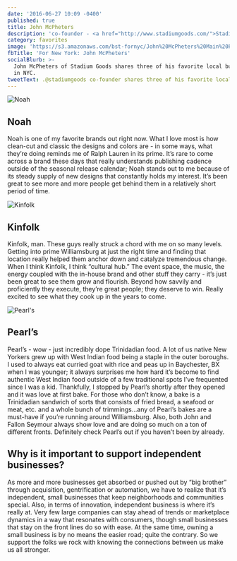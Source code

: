 ```yaml
---
date: '2016-06-27 10:09 -0400'
published: true
title: John McPheters
description: 'co-founder - <a href="http://www.stadiumgoods.com/">Stadium Goods</a>'
category: favorites
image: 'https://s3.amazonaws.com/bst-fornyc/John%20McPheters%20Main%20Portrait.jpg'
fbTitle: 'For New York: John McPheters'
socialBlurb: >-
  John McPheters of Stadium Goods shares three of his favorite local businesses
  in NYC.
tweetText: .@stadiumgoods co-founder shares three of his favorite local businesses in NYC
---
```

![Noah](https://s3.amazonaws.com/bst-fornyc/John%20McPheters%20NOAH%20Main.jpg)
## Noah

Noah is one of my favorite brands out right now. What I love most is how clean-cut and classic the designs and colors are - in some ways, what they’re doing reminds me of Ralph Lauren in its prime. It’s rare to come across a brand these days that really understands publishing cadence outside of the seasonal release calendar; Noah stands out to me because of its steady supply of new designs that constantly holds my interest. It’s been great to see more and more people get behind them in a relatively short period of time.

![Kinfolk](https://s3.amazonaws.com/bst-fornyc/John%20McPheters%20Kinfolk.jpg)
## Kinfolk

Kinfolk, man. These guys really struck a chord with me on so many levels. Getting into prime Williamsburg at just the right time and finding that location really helped them anchor down and catalyze tremendous change.  When I think Kinfolk, I think “cultural hub.” The event space, the music, the energy coupled with the in-house brand and other stuff they carry - it’s just been great to see them grow and flourish. Beyond how savvily and proficiently they execute, they’re great people; they deserve to win. Really excited to see what they cook up in the years to come.

![Pearl's](https://s3.amazonaws.com/bst-fornyc/John%20McPheters%20Pearl's%20Main.jpg)
## Pearl’s

Pearl’s - wow - just incredibly dope Trinidadian food. A lot of us native New Yorkers grew up with West Indian food being a staple in the outer boroughs. I used to always eat curried goat with rice and peas up in Baychester, BX when I was younger; it always surprises me how hard it’s become to find authentic West Indian food outside of a few traditional spots I’ve frequented since I was a kid. Thankfully, I stopped by Pearl’s shortly after they opened and it was love at first bake. For those who don’t know, a bake is a Trinidadian sandwich of sorts that consists of fried bread, a seafood or meat, etc. and a whole bunch of trimmings…any of Pearl’s bakes are a must-have if you’re running around Williamsburg. Also, both John and Fallon Seymour always show love and are doing so much on a ton of different fronts.  Definitely check Pearl’s out if you haven’t been by already.

## Why is it important to support independent businesses?

As more and more businesses get absorbed or pushed out by “big brother” through acquisition, gentrification or automation, we have to realize that it’s independent, small businesses that keep neighborhoods and communities special. Also, in terms of innovation, independent business is where it’s really at. Very few large companies can stay ahead of trends or marketplace dynamics in a way that resonates with consumers, though small businesses that stay on the front lines do so with ease. At the same time, owning a small business is by no means the easier road; quite the contrary. So we support the folks we rock with knowing the connections between us make us all stronger.
